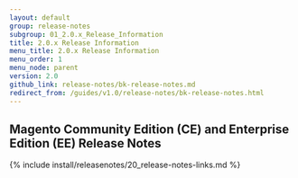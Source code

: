 ```yaml
---
layout: default
group: release-notes
subgroup: 01_2.0.x_Release_Information
title: 2.0.x Release Information
menu_title: 2.0.x Release Information
menu_order: 1
menu_node: parent
version: 2.0
github_link: release-notes/bk-release-notes.md
redirect_from: /guides/v1.0/release-notes/bk-release-notes.html
---
```


## Magento Community Edition (CE) and Enterprise Edition (EE) Release Notes

{% include install/releasenotes/20_release-notes-links.md %}


